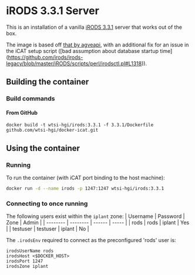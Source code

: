 # iRODS 3.3.1 Server
This is an installation of a vanilla [iRODS 3.3.1](https://github.com/irods/irods-legacy) server that works out of the
box.

The image is based off [that by agveapi](https://hub.docker.com/r/agaveapi/irods), with an additional fix for an issue 
in the iCAT setup script ([bad assumption about database startup time]
(https://github.com/irods/irods-legacy/blob/master/iRODS/scripts/perl/irodsctl.pl#L1318)).


## Building the container
### Build commands 
#### From GitHub
```
docker build -t wtsi-hgi/irods:3.3.1 -f 3.3.1/Dockerfile github.com/wtsi-hgi/docker-icat.git
```


## Using the container
### Running
To run the container (with iCAT port binding to the host machine):
```bash
docker run -d --name irods -p 1247:1247 wtsi-hgi/irods:3.3.1
```

### Connecting to once running
The following users exist within the `iplant` zone:
| Username | Password | Zone   | Admin |
| -------- | -------- | ------ | ----- |
| rods     | rods     | iplant | Yes   |
| testuser | testuser | iplant | No    |

The `.irodsEnv` required to connect as the preconfigured 'rods' user is:
```
irodsUserName rods
irodsHost <$DOCKER_HOST>
irodsPort 1247
irodsZone iplant
```
